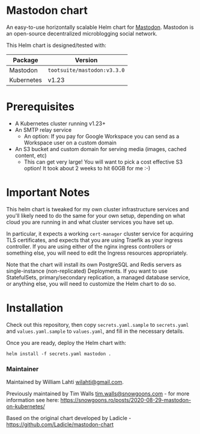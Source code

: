 # Mastodon chart

An easy-to-use horizontally scalable Helm chart for [Mastodon](https://github.com/tootsuite/mastodon).
Mastodon is an open-source decentralized microblogging social network.

This Helm chart is designed/tested with:

| Package | Version |
| ------- | ------- |
| Mastodon | `tootsuite/mastodon:v3.3.0` |
| Kubernetes | v1.23 |

# Prerequisites

- A Kubernetes cluster running v1.23+
- An SMTP relay service 
    * An option: If you pay for Google Workspace you can send as a Workspace user on a custom domain
- An S3 bucket and custom domain for serving media (images, cached content, etc)
    * This can get very large! You will want to pick a cost effective S3 option! It took about 2 weeks to hit 60GB for 
      me :-)

# Important Notes

This helm chart is tweaked for my own cluster infrastructure services and you'll likely need to do the same for your 
own setup, depending on what cloud you are running in and what cluster services you have set up. 

In particular, it expects a working `cert-manager` cluster service for acquiring TLS certificates, and expects that you 
are using Traefik as your ingress controller. If you are using either of the nginx ingress controllers or something else, 
you will need to edit the Ingress resources appropriately.

Note that the chart will install its own PostgreSQL and Redis servers as single-instance (non-replicated) Deployments. 
If you want to use StatefulSets, primary/secondary replication, a managed database service, or anything else, you will 
need to customize the Helm chart to do so.  

# Installation

Check out this repository, then copy `secrets.yaml.sample` to `secrets.yaml` and `values.yaml.sample` to `values.yaml`,
and fill in the necessary details.

Once you are ready, deploy the Helm chart with: 

```
helm install -f secrets.yaml mastodon .
```

### Maintainer

Maintained by William Lahti <wilahti@gmail.com>.

Previously maintained by Tim Walls <tim.walls@snowgoons.com> - for more information see
here: https://snowgoons.ro/posts/2020-08-29-mastodon-on-kubernetes/

Based on the original chart developed by Ladicle - https://github.com/Ladicle/mastodon-chart
